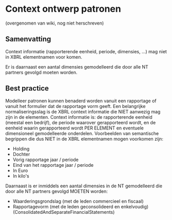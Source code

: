 # Context ontwerp patronen 
(overgenomen van wiki, nog niet herschreven)

## Samenvatting
Context informatie (rapporterende eenheid, periode, dimensies, ...) mag niet in XBRL elementnamen voor komen.

Er is daarnaast een aantal dimensies gemodelleerd die door alle NT partners gevolgd moeten worden. 

## Best practice

Modelleer patronen kunnen benaderd worden vanuit een rapportage of vanuit het formulier dat de rapportage vorm geeft. Een belangrijke normaliseringsslag is de XBRL context informatie die NIET aanwezig mag zijn in de elementen. Context informatie is: de rapporterende eenheid (meestal een bedrijf), de periode waarover gerapporteerd wordt, en de eenheid waarin gerapporteerd wordt PER ELEMENT en eventuele dimensioneel gemodelleerde onderdelen. Voorbeelden van semantische begrippen die dus NIET in de XBRL elementnamen mogen voorkomen zijn:

- Holding
- Dochter
- Vorig rapportage jaar / periode
- Eind van het rapportage jaar / periode
- In Euro
- In kilo's

Daarnaast is er inmiddels een aantal dimensies in de NT gemodelleerd die door alle NT partners gevolgd MOETEN worden:

- Waarderingsgrondslag (met de leden commercieel en fiscaal)
- Rapportagevorm (met de leden geconsolideerd en enkelvoudig)(ConsolidatedAndSeparateFinancialStatements)
